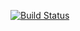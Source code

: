 [![Build Status](https://travis-ci.org/grsmv/sllar.png?branch=master)](https://travis-ci.org/grsmv/sllar)
